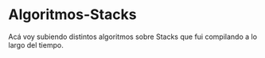 # Algoritmos-Stacks
Acá voy subiendo distintos algoritmos sobre Stacks que fui compilando a lo largo del tiempo.
